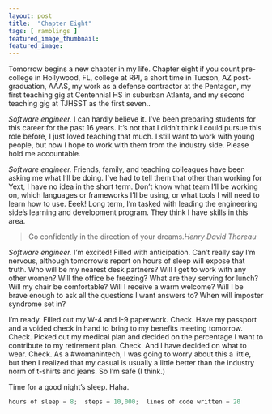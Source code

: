 ```yaml
---
layout: post
title:  "Chapter Eight"
tags: [ ramblings ]
featured_image_thumbnail:
featured_image: 
---
```

Tomorrow begins a new chapter in my life.  Chapter eight if you count pre-college in Hollywood, FL, college at RPI, a short time in Tucson, AZ post-graduation, AAAS, my work as a defense contractor at the Pentagon, my first teaching gig at Centennial HS in suburban Atlanta, and my second teaching gig at TJHSST as the first seven..

*Software engineer.*  I can hardly believe it.  I’ve been preparing students for this career for the past 16 years.  It’s not that I didn’t think I could pursue this role before, I just loved teaching that much.  I still want to work with young people, but now I hope to work with them from the industry side.  Please hold me accountable.

*Software engineer.*  Friends, family, and teaching colleagues have been asking me what I’ll be doing.  I’ve had to tell them that other than working for Yext, I have no idea in the short term.  Don’t know what team I’ll be working on, which languages or frameworks I’ll be using, or what tools I will need to learn how to use.  Eeek!  Long term, I’m tasked with leading the engineering side’s learning and development program.  They think I have skills in this area.

>Go confidently in the direction of your dreams.<cite>Henry David Thoreau</cite>

*Software engineer.*  I’m excited!  Filled with anticipation.  Can’t really say I’m nervous, although tomorrow’s report on hours of sleep will expose that truth.  Who will be my nearest desk partners?   Will I get to work with any other women?  Will the office be freezing?  What are they serving for lunch?  Will my chair be comfortable?  Will I receive a warm welcome?  Will I be brave enough to ask all the questions I want answers to?  When will imposter syndrome set in?

I’m ready.  Filled out my W-4 and I-9 paperwork.  Check.  Have my passport and a voided check in hand to bring to my benefits meeting tomorrow.  Check.  Picked out my medical plan and decided on the percentage I want to contribute to my retirement plan.  Check.  And I have decided on what to wear.  Check.  As a #womanintech, I was going to worry about this a little, but then I realized that my casual is usually a little better than the industry norm of t-shirts and jeans.  So I’m safe (I think.) 

Time for a good night’s sleep.  Haha.
```Java
hours of sleep = 8;  steps = 10,000;  lines of code written = 20
```
